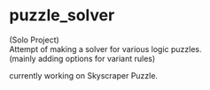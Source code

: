 # puzzle_solver

(Solo Project)  
Attempt of making a solver for various logic puzzles.  
(mainly adding options for variant rules)  
  
currently working on Skyscraper Puzzle.
